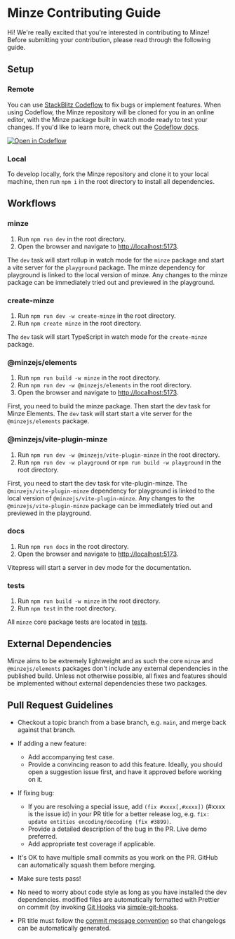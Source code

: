 # Minze Contributing Guide

Hi! We're really excited that you're interested in contributing to Minze! Before submitting your contribution, please read through the following guide.

## Setup

### Remote

You can use [StackBlitz Codeflow](https://stackblitz.com/codeflow) to fix bugs or implement features. When using Codeflow, the Minze repository will be cloned for you in an online editor, with the Minze package built in watch mode ready to test your changes. If you'd like to learn more, check out the [Codeflow docs](https://developer.stackblitz.com/codeflow/what-is-codeflow).

[![Open in Codeflow](https://developer.stackblitz.com/img/open_in_codeflow.svg)](https://pr.new/n6ai/minze)

### Local

To develop locally, fork the Minze repository and clone it to your local machine, then run `npm i` in the root directory to install all dependencies.

## Workflows

### minze

1. Run `npm run dev` in the root directory.
2. Open the browser and navigate to [http://localhost:5173](http://localhost:5173).

The `dev` task will start rollup in watch mode for the `minze` package and start a vite server for the `playground` package. The minze dependency for playground is linked to the local version of minze. Any changes to the minze package can be immediately tried out and previewed in the playground.

### create-minze

1. Run `npm run dev -w create-minze` in the root directory.
2. Run `npm create minze` in the root directory.

The `dev` task will start TypeScript in watch mode for the `create-minze` package.

### @minzejs/elements

1. Run `npm run build -w minze` in the root directory.
2. Run `npm run dev -w @minzejs/elements` in the root directory.
3. Open the browser and navigate to [http://localhost:5173](http://localhost:5173).

First, you need to build the minze package. Then start the dev task for Minze Elements.
The `dev` task will start start a vite server for the `@minzejs/elements` package.

### @minzejs/vite-plugin-minze

1. Run `npm run dev -w @minzejs/vite-plugin-minze` in the root directory.
2. Run `npm run dev -w playground` or `npm run build -w playground` in the root directory.

First, you need to start the dev task for vite-plugin-minze. The `@minzejs/vite-plugin-minze` dependency for playground is linked to the local version of `@minzejs/vite-plugin-minze`. Any changes to the `@minzejs/vite-plugin-minze` package can be immediately tried out and previewed in the playground.

### docs

1. Run `npm run docs` in the root directory.
2. Open the browser and navigate to [http://localhost:5173](http://localhost:5173).

Vitepress will start a server in dev mode for the documentation.

### tests

1. Run `npm run build -w minze` in the root directory.
2. Run `npm test` in the root directory.

All `minze` core package tests are located in [tests](https://github.com/n6ai/minze/tree/main/packages/tests).

## External Dependencies

Minze aims to be extremely lightweight and as such the core `minze` and `@minzejs/elements` packages don't include any external dependencies in the published build. Unless not otherwise possible, all fixes and features should be implemented without external dependencies these two packages.

## Pull Request Guidelines

- Checkout a topic branch from a base branch, e.g. `main`, and merge back against that branch.

- If adding a new feature:

  - Add accompanying test case.
  - Provide a convincing reason to add this feature. Ideally, you should open a suggestion issue first, and have it approved before working on it.

- If fixing bug:

  - If you are resolving a special issue, add `(fix #xxxx[,#xxxx])` (#xxxx is the issue id) in your PR title for a better release log, e.g. `fix: update entities encoding/decoding (fix #3899)`.
  - Provide a detailed description of the bug in the PR. Live demo preferred.
  - Add appropriate test coverage if applicable.

- It's OK to have multiple small commits as you work on the PR. GitHub can automatically squash them before merging.

- Make sure tests pass!

- No need to worry about code style as long as you have installed the dev dependencies. modified files are automatically formatted with Prettier on commit (by invoking [Git Hooks](https://git-scm.com/docs/githooks) via [simple-git-hooks](https://github.com/toplenboren/simple-git-hooks).

- PR title must follow the [commit message convention](./COMMIT_CONVENTION.md) so that changelogs can be automatically generated.
